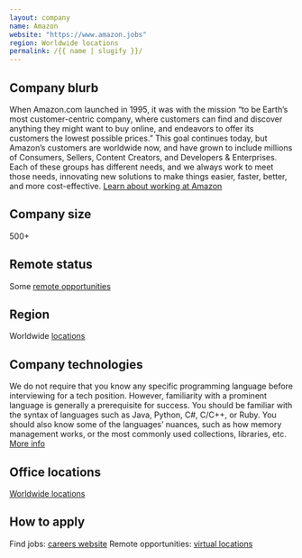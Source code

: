 ```yaml
---
layout: company
name: Amazon
website: "https://www.amazon.jobs"
region: Worldwide locations
permalink: /{{ name | slugify }}/
---
```


## Company blurb

When Amazon.com launched in 1995, it was with the mission “to be Earth’s most customer-centric company, where customers can find and discover anything they might want to buy online, and endeavors to offer its customers the lowest possible prices.” This goal continues today, but Amazon’s customers are worldwide now, and have grown to include millions of Consumers, Sellers, Content Creators, and Developers & Enterprises. Each of these groups has different needs, and we always work to meet those needs, innovating new solutions to make things easier, faster, better, and more cost-effective. [Learn about working at Amazon](https://www.amazon.jobs/en/working/working-amazon)

## Company size

500+

## Remote status

Some [remote opportunities](https://www.amazon.jobs/en/locations/virtual-locations)

## Region

Worldwide [locations](https://www.amazon.jobs/en/locations/virtual-locations)

## Company technologies

We do not require that you know any specific programming language before interviewing for a tech position. However, familiarity with a prominent language is generally a prerequisite for success. You should be familiar with the syntax of languages such as Java, Python, C#, C/C++, or Ruby. You should also know some of the languages’ nuances, such as how memory management works, or the most commonly used collections, libraries, etc. [More info](https://www.amazon.jobs/en/landing_pages/software-development-topics)

## Office locations

[Worldwide locations](https://www.amazon.jobs/en/locations/?&continent=all&cache)

## How to apply

Find jobs: [careers website](https://www.amazon.jobs/)
Remote opportunities: [virtual locations](https://www.amazon.jobs/en/locations/virtual-locations)